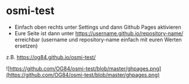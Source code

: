 # osmi-test

- Einfach oben rechts unter Settings und dann Github Pages aktivieren
- Eure Seite ist dann unter https://username.github.io/repository-name/ erreichbar (username und repository-name einfach mit euren Werten ersetzen)

z.B. https://og84.github.io/osmi-test/

![https://github.com/OG84/osmi-test/blob/master/ghpages.png](https://github.com/OG84/osmi-test/blob/master/ghpages.png)

